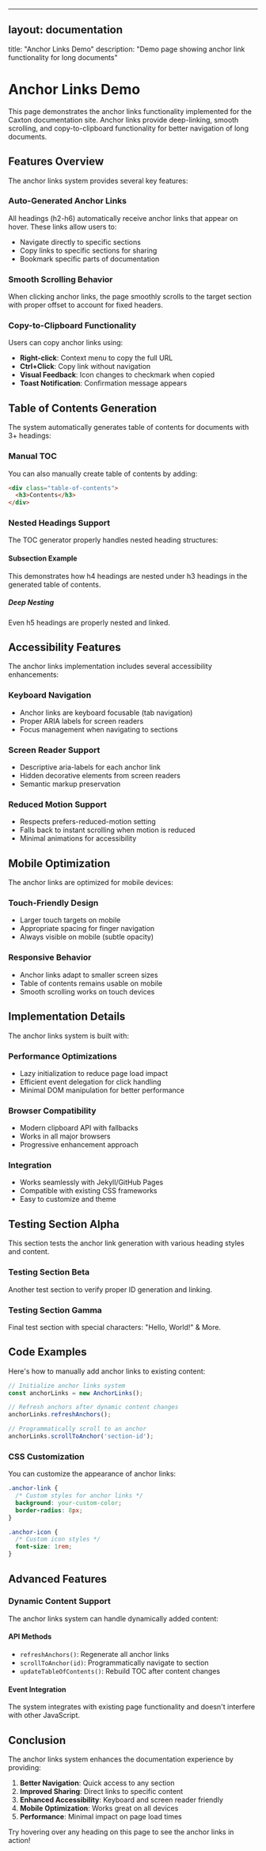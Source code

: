 ______________________________________________________________________

## layout: documentation

title: "Anchor Links Demo"
description: "Demo page showing anchor link functionality for long documents"

# Anchor Links Demo

This page demonstrates the anchor links functionality implemented for the Caxton
documentation site. Anchor links provide deep-linking, smooth scrolling, and
copy-to-clipboard functionality for better navigation of long documents.

## Features Overview

The anchor links system provides several key features:

### Auto-Generated Anchor Links

All headings (h2-h6) automatically receive anchor links that appear on hover.
These links allow users to:

- Navigate directly to specific sections
- Copy links to specific sections for sharing
- Bookmark specific parts of documentation

### Smooth Scrolling Behavior

When clicking anchor links, the page smoothly scrolls to the target section with
proper offset to account for fixed headers.

### Copy-to-Clipboard Functionality

Users can copy anchor links using:

- **Right-click**: Context menu to copy the full URL
- **Ctrl+Click**: Copy link without navigation
- **Visual Feedback**: Icon changes to checkmark when copied
- **Toast Notification**: Confirmation message appears

## Table of Contents Generation

The system automatically generates table of contents for documents with 3+
headings:

### Manual TOC

You can also manually create table of contents by adding:

```html
<div class="table-of-contents">
  <h3>Contents</h3>
</div>
```

### Nested Headings Support

The TOC generator properly handles nested heading structures:

#### Subsection Example

This demonstrates how h4 headings are nested under h3 headings in the generated
table of contents.

##### Deep Nesting

Even h5 headings are properly nested and linked.

## Accessibility Features

The anchor links implementation includes several accessibility enhancements:

### Keyboard Navigation

- Anchor links are keyboard focusable (tab navigation)
- Proper ARIA labels for screen readers
- Focus management when navigating to sections

### Screen Reader Support

- Descriptive aria-labels for each anchor link
- Hidden decorative elements from screen readers
- Semantic markup preservation

### Reduced Motion Support

- Respects prefers-reduced-motion setting
- Falls back to instant scrolling when motion is reduced
- Minimal animations for accessibility

## Mobile Optimization

The anchor links are optimized for mobile devices:

### Touch-Friendly Design

- Larger touch targets on mobile
- Appropriate spacing for finger navigation
- Always visible on mobile (subtle opacity)

### Responsive Behavior

- Anchor links adapt to smaller screen sizes
- Table of contents remains usable on mobile
- Smooth scrolling works on touch devices

## Implementation Details

The anchor links system is built with:

### Performance Optimizations

- Lazy initialization to reduce page load impact
- Efficient event delegation for click handling
- Minimal DOM manipulation for better performance

### Browser Compatibility

- Modern clipboard API with fallbacks
- Works in all major browsers
- Progressive enhancement approach

### Integration

- Works seamlessly with Jekyll/GitHub Pages
- Compatible with existing CSS frameworks
- Easy to customize and theme

## Testing Section Alpha

This section tests the anchor link generation with various heading styles and
content.

### Testing Section Beta

Another test section to verify proper ID generation and linking.

### Testing Section Gamma

Final test section with special characters: "Hello, World!" & More.

## Code Examples

Here's how to manually add anchor links to existing content:

```javascript
// Initialize anchor links system
const anchorLinks = new AnchorLinks();

// Refresh anchors after dynamic content changes
anchorLinks.refreshAnchors();

// Programmatically scroll to an anchor
anchorLinks.scrollToAnchor('section-id');
```

### CSS Customization

You can customize the appearance of anchor links:

```css
.anchor-link {
  /* Custom styles for anchor links */
  background: your-custom-color;
  border-radius: 8px;
}

.anchor-icon {
  /* Custom icon styles */
  font-size: 1rem;
}
```

## Advanced Features

### Dynamic Content Support

The anchor links system can handle dynamically added content:

#### API Methods

- `refreshAnchors()`: Regenerate all anchor links
- `scrollToAnchor(id)`: Programmatically navigate to section
- `updateTableOfContents()`: Rebuild TOC after content changes

#### Event Integration

The system integrates with existing page functionality and doesn't interfere
with other JavaScript.

## Conclusion

The anchor links system enhances the documentation experience by providing:

1. **Better Navigation**: Quick access to any section
2. **Improved Sharing**: Direct links to specific content
3. **Enhanced Accessibility**: Keyboard and screen reader friendly
4. **Mobile Optimization**: Works great on all devices
5. **Performance**: Minimal impact on page load times

Try hovering over any heading on this page to see the anchor links in action!
